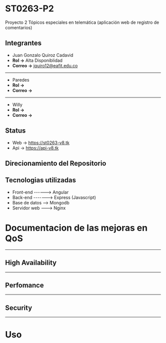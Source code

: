 # ST0263-P2
Proyecto 2 Tópicos especiales en telemática (aplicación web de registro de comentarios)

## Integrantes

* Juan Gonzalo Quiroz Cadavid
* **Rol ->** Alta Disponiblidad
* **Correo ->** jquiro12@eafit.edu.co

----

* Paredes
* **Rol ->** 
* **Correo ->** 
----

* Willy
* **Rol ->** 
* **Correo ->** 

## Status

* Web -> https://st0263-v8.tk
* Api -> https://api-v8.tk

## Direcionamiento del Repositorio


## Tecnologias utilizadas
* Front-end ------> Angular
* Back-end -------> Express (Javascript)
* Base de datos --> Mongodb
* Servidor web ---> Nginx

# Documentacion de las mejoras en QoS
----
## High Availability

----
## Perfomance

----
## Security

----
# Uso

